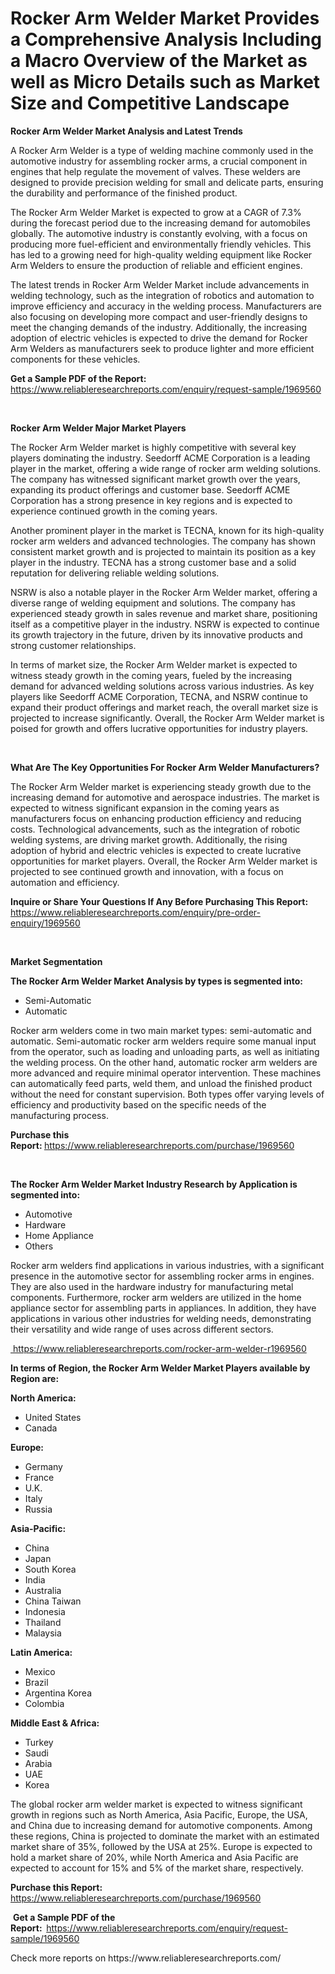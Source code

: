<p><h1>Rocker Arm Welder Market Provides a Comprehensive Analysis Including a Macro Overview of the Market as well as Micro Details such as Market Size and Competitive Landscape</h1></p><p><strong>Rocker Arm Welder Market Analysis and Latest Trends</strong></p>
<p><p>A Rocker Arm Welder is a type of welding machine commonly used in the automotive industry for assembling rocker arms, a crucial component in engines that help regulate the movement of valves. These welders are designed to provide precision welding for small and delicate parts, ensuring the durability and performance of the finished product.</p><p>The Rocker Arm Welder Market is expected to grow at a CAGR of 7.3% during the forecast period due to the increasing demand for automobiles globally. The automotive industry is constantly evolving, with a focus on producing more fuel-efficient and environmentally friendly vehicles. This has led to a growing need for high-quality welding equipment like Rocker Arm Welders to ensure the production of reliable and efficient engines.</p><p>The latest trends in Rocker Arm Welder Market include advancements in welding technology, such as the integration of robotics and automation to improve efficiency and accuracy in the welding process. Manufacturers are also focusing on developing more compact and user-friendly designs to meet the changing demands of the industry. Additionally, the increasing adoption of electric vehicles is expected to drive the demand for Rocker Arm Welders as manufacturers seek to produce lighter and more efficient components for these vehicles.</p></p>
<p><strong>Get a Sample PDF of the Report:&nbsp;</strong> <a href="https://www.reliableresearchreports.com/enquiry/request-sample/1969560">https://www.reliableresearchreports.com/enquiry/request-sample/1969560</a></p>
<p>&nbsp;</p>
<p><strong>Rocker Arm Welder Major Market Players</strong></p>
<p><p>The Rocker Arm Welder market is highly competitive with several key players dominating the industry. Seedorff ACME Corporation is a leading player in the market, offering a wide range of rocker arm welding solutions. The company has witnessed significant market growth over the years, expanding its product offerings and customer base. Seedorff ACME Corporation has a strong presence in key regions and is expected to experience continued growth in the coming years.</p><p>Another prominent player in the market is TECNA, known for its high-quality rocker arm welders and advanced technologies. The company has shown consistent market growth and is projected to maintain its position as a key player in the industry. TECNA has a strong customer base and a solid reputation for delivering reliable welding solutions.</p><p>NSRW is also a notable player in the Rocker Arm Welder market, offering a diverse range of welding equipment and solutions. The company has experienced steady growth in sales revenue and market share, positioning itself as a competitive player in the industry. NSRW is expected to continue its growth trajectory in the future, driven by its innovative products and strong customer relationships.</p><p>In terms of market size, the Rocker Arm Welder market is expected to witness steady growth in the coming years, fueled by the increasing demand for advanced welding solutions across various industries. As key players like Seedorff ACME Corporation, TECNA, and NSRW continue to expand their product offerings and market reach, the overall market size is projected to increase significantly. Overall, the Rocker Arm Welder market is poised for growth and offers lucrative opportunities for industry players.</p></p>
<p>&nbsp;</p>
<p><strong>What Are The Key Opportunities For Rocker Arm Welder Manufacturers?</strong></p>
<p><p>The Rocker Arm Welder market is experiencing steady growth due to the increasing demand for automotive and aerospace industries. The market is expected to witness significant expansion in the coming years as manufacturers focus on enhancing production efficiency and reducing costs. Technological advancements, such as the integration of robotic welding systems, are driving market growth. Additionally, the rising adoption of hybrid and electric vehicles is expected to create lucrative opportunities for market players. Overall, the Rocker Arm Welder market is projected to see continued growth and innovation, with a focus on automation and efficiency.</p></p>
<p><strong>Inquire or Share Your Questions If Any Before Purchasing This Report:</strong> <a href="https://www.reliableresearchreports.com/enquiry/pre-order-enquiry/1969560">https://www.reliableresearchreports.com/enquiry/pre-order-enquiry/1969560</a></p>
<p>&nbsp;</p>
<p><strong>Market Segmentation</strong></p>
<p><strong>The Rocker Arm Welder Market Analysis by types is segmented into:</strong></p>
<p><ul><li>Semi-Automatic</li><li>Automatic</li></ul></p>
<p><p>Rocker arm welders come in two main market types: semi-automatic and automatic. Semi-automatic rocker arm welders require some manual input from the operator, such as loading and unloading parts, as well as initiating the welding process. On the other hand, automatic rocker arm welders are more advanced and require minimal operator intervention. These machines can automatically feed parts, weld them, and unload the finished product without the need for constant supervision. Both types offer varying levels of efficiency and productivity based on the specific needs of the manufacturing process.</p></p>
<p><strong>Purchase this Report:&nbsp;</strong><a href="https://www.reliableresearchreports.com/purchase/1969560">https://www.reliableresearchreports.com/purchase/1969560</a></p>
<p>&nbsp;</p>
<p><strong>The Rocker Arm Welder Market Industry Research by Application is segmented into:</strong></p>
<p><ul><li>Automotive</li><li>Hardware</li><li>Home Appliance</li><li>Others</li></ul></p>
<p><p>Rocker arm welders find applications in various industries, with a significant presence in the automotive sector for assembling rocker arms in engines. They are also used in the hardware industry for manufacturing metal components. Furthermore, rocker arm welders are utilized in the home appliance sector for assembling parts in appliances. In addition, they have applications in various other industries for welding needs, demonstrating their versatility and wide range of uses across different sectors.</p></p>
<p><a href="https://www.reliableresearchreports.com/rocker-arm-welder-r1969560">&nbsp;https://www.reliableresearchreports.com/rocker-arm-welder-r1969560</a></p>
<p><strong>In terms of Region, the Rocker Arm Welder Market Players available by Region are:</strong></p>
<p>
    <p> <strong> North America: </strong>
        <ul>
            <li>United States</li>
            <li>Canada</li>
        </ul>
        </p> 
    <p> <strong> Europe: </strong>
        <ul>
            <li>Germany</li>
            <li>France</li>
            <li>U.K.</li>
            <li>Italy</li>
            <li>Russia</li>
        </ul>
        </p> 
    <p> <strong> Asia-Pacific: </strong>
        <ul>
            <li>China</li>
            <li>Japan</li>
            <li>South Korea</li>
            <li>India</li>
            <li>Australia</li>
            <li>China Taiwan</li>
            <li>Indonesia</li>
            <li>Thailand</li>
            <li>Malaysia</li>
        </ul>
        </p> 
    <p> <strong> Latin America: </strong>
        <ul>
            <li>Mexico</li>
            <li>Brazil</li>
            <li>Argentina Korea</li>
            <li>Colombia</li>
        </ul>
        </p> 
    <p> <strong> Middle East & Africa: </strong>
        <ul>
            <li>Turkey</li>
            <li>Saudi</li>
            <li>Arabia</li>
            <li>UAE</li>
            <li>Korea</li>
        </ul>
    </p>
    </p>
<p><p>The global rocker arm welder market is expected to witness significant growth in regions such as North America, Asia Pacific, Europe, the USA, and China due to increasing demand for automotive components. Among these regions, China is projected to dominate the market with an estimated market share of 35%, followed by the USA at 25%. Europe is expected to hold a market share of 20%, while North America and Asia Pacific are expected to account for 15% and 5% of the market share, respectively.</p></p>
<p><strong>Purchase this Report: </strong><a href="https://www.reliableresearchreports.com/purchase/1969560">https://www.reliableresearchreports.com/purchase/1969560</a></p>
<p>&nbsp;<strong>Get a Sample PDF of the Report:&nbsp;&nbsp;</strong><a href="https://www.reliableresearchreports.com/enquiry/request-sample/1969560">https://www.reliableresearchreports.com/enquiry/request-sample/1969560</a></p>
<p><strong></strong></p>
<p>Check more reports on https://www.reliableresearchreports.com/</p>